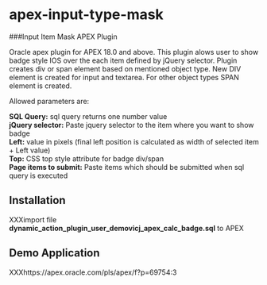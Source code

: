# apex-input-type-mask
###Input Item Mask APEX Plugin

Oracle apex plugin for APEX 18.0 and above.
This plugin alows user to show badge style IOS over the each item defined by jQuery selector.
Plugin creates div or span element based on mentioned object type.
New DIV element is created for input and textarea. For other object types SPAN element is created.

Allowed parameters are:<br>

<b>SQL Query:</b> sql query returns one number value<br>
<b>jQuery selector:</b> Paste jquery selector to the item where you want to show badge<br>
<b>Left:</b> value in pixels (final left position is calculated as width of selected item + Left value)<br>
<b>Top:</b> CSS top style attribute for badge div/span<br>
<b>Page items to submit:</b> Paste items which should be submitted when sql query is executed

## Installation

XXXimport file <b>dynamic_action_plugin_user_demovicj_apex_calc_badge.sql</b> to APEX

## Demo Application
XXXhttps://apex.oracle.com/pls/apex/f?p=69754:3



